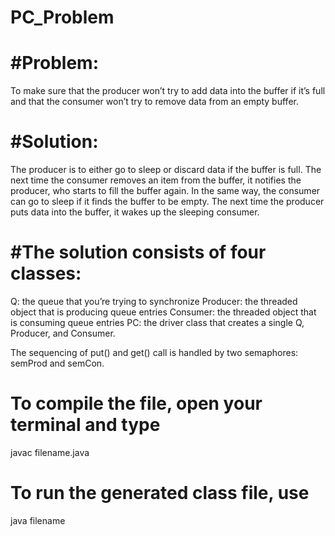 # PC_Problem

# #Problem: 
To make sure that the producer won’t try to add data into the buffer if it’s full and that the consumer won’t try to remove data from an empty buffer.

# #Solution: 
The producer is to either go to sleep or discard data if the buffer is full. The next time the consumer removes an item from the buffer, it notifies the producer, who starts to fill the buffer again. In the same way, the consumer can go to sleep if it finds the buffer to be empty. The next time the producer puts data into the buffer, it wakes up the sleeping consumer.

# #The solution consists of four classes:
Q: the queue that you’re trying to synchronize
Producer: the threaded object that is producing queue entries
Consumer: the threaded object that is consuming queue entries
PC: the driver class that creates a single Q, Producer, and Consumer.

The sequencing of put() and get() call is handled by two semaphores: semProd and semCon.

# To compile the file, open your terminal and type
javac filename.java

# To run the generated class file, use
 java filename


